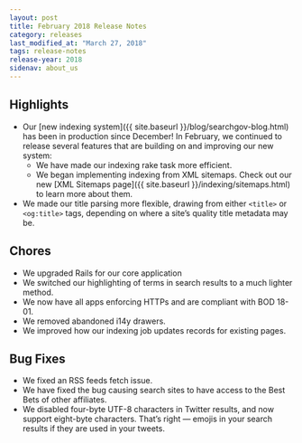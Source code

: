 ```yaml
---
layout: post
title: February 2018 Release Notes
category: releases
last_modified_at: "March 27, 2018"
tags: release-notes
release-year: 2018
sidenav: about_us
---
```


## Highlights
* Our [new indexing system]({{ site.baseurl }}/blog/searchgov-blog.html) has been in production since December! In February, we continued to release several features that are building on and improving our new system:
    * We have made our indexing rake task more efficient.
    * We began implementing indexing from XML sitemaps. Check out our new [XML Sitemaps page]({{ site.baseurl }}/indexing/sitemaps.html) to learn more about them.
* We made our title parsing more flexible, drawing from either `<title>` or `<og:title>` tags, depending on where a site’s quality title metadata may be.

## Chores
* We upgraded Rails for our core application
* We switched our highlighting of terms in search results to a much lighter method.
* We now have all apps enforcing HTTPs and are compliant with BOD 18-01.
* We removed abandoned i14y drawers.
* We improved how our indexing job updates records for existing pages.

## Bug Fixes
* We fixed an RSS feeds fetch issue.
* We have fixed the bug causing search sites to have access to the Best Bets of other affiliates.
* We disabled four-byte UTF-8 characters in Twitter results, and now support eight-byte characters. That’s right &mdash; emojis in your search results if they are used in your tweets.
